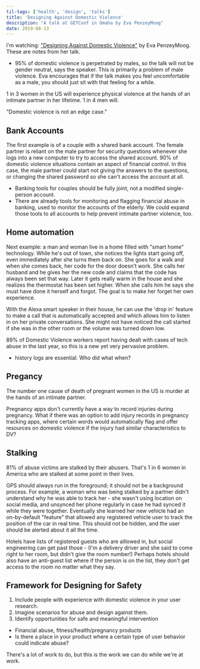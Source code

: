```yaml
---
til-tags: ['health', 'design', 'talks']
title: 'Designing Against Domestic Violence'
description: "A talk at GETConf in Omaha by Eva PenzeyMoog" 
date: 2019-08-13
---
```


I'm watching: ["Designing Against Domestic Violence"](https://techomaha.com/2019/05/eva-penzeymoog-get-conf/) by Eva PenzeyMoog. These are notes from her talk.

- 95% of domestic violence is perpetrated by males, so the talk will not be gender neutral, says the speaker. This is primarily a problem of male violence. Eva encourages that if the talk makes you feel uncomfortable as a male, you should just sit with that feeling for a while.
 
1 in 3 women in the US will experience physical violence at the hands of an intimate partner in her lifetime.
1 in 4 men will. 

"Domestic violence is not an edge case."

## Bank Accounts
The first example is of a couple with a shared bank account. The female partner is reliant on the male partner for security questions whenever she logs into a new computer to try to access the shared account. 90% of domestic violence situations contain an aspect of financial control. In this case, the male partner could start not giving the answers to the questions, or changing the shared password so she can't access the account at all. 
 - Banking tools for couples should be fully joint, not a modified single-person account.
 - There are already tools for monitoring and flagging financial abuse in banking, used to monitor the accounts of the elderly. We could expand those tools to all accounts to help prevent intimate partner violence, too.
 
## Home automation
Next example: a man and woman live in a home filled with "smart home" technology. While he's out of town, she notices the lights start going off, even immediately after she turns them back on. She goes for a walk and when she comes back, her code for the door doesn't work. She calls her husband and he gives her the new code and claims that the code has always been set that way. Later it gets really warm in the house and she realizes the thermostat has been set higher. When she calls him he says she must have done it herself and forgot. The goal is to make her forget her own experience.

With the Alexa smart speaker in their house, he can use the 'drop in' feature to make a call that is automatically accepted and which allows him to listen in on her private conversations. She might not have noticed the call started if she was in the other room or the volume was turned down low. 

89% of Domestic Violence workers report having dealt with cases of tech abuse in the last year, so this is a new yet very pervasive problem.

- history logs are essential. Who did what when? 

## Pregancy
The number one cause of death of pregnant women in the US is murder at the hands of an intimate partner.

Pregnancy apps don't currently have a way to record injuries during pregnancy. What if there was an option to add injury records in pregnancy tracking apps, where certain words would automatically flag and offer resources on domestic violence if the injury had similar characteristics to DV?

## Stalking 
81% of abuse victims are stalked by their abusers. That's 1 in 6 women in America who are stalked at some point in their lives.

GPS should always run in the foreground; it should not be a background process. For example, a woman who was being stalked by a partner didn't understand why he was able to track her - she wasn't using location on social media, and unsynced her phone regularly in case he had synced it while they were together. Eventually she learned her new vehicle had an on-by-default "feature" that allowed any registered vehicle user to track the position of the car in real time. This should not be hidden, and the user should be alerted about it all the time.

Hotels have lists of registered guests who are alllowed in, but social engineering can get past those - (I'm a delivery driver and she said to come right to her room, but didn't give the room number!) Perhaps hotels should also have an anti-guest list where if the person is on the list, they don't get access to the room no matter what they say. 

## Framework for Designing for Safety
1. Include people with experience with domestic violence in your user research.
2. Imagine scenarios for abuse and design against them.
3. Identify opportunities for safe and meaningful intervention
 - Financial abuse, fitness/health/pregnancy products
 - Is there a place in your product where a certain type of user behavior could indicate abuse?
 
There's a lot of work to do, but this is the work we can do while we're at work.



